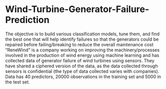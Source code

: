 # Wind-Turbine-Generator-Failure-Prediction
The objective is to build various classification models, tune them, and find the best one that will help identify failures so that the generators could be repaired before failing/breaking to reduce the overall maintenance cost
“ReneWind” is a company working on improving the machinery/processes involved in the production of wind energy using machine learning and has collected data of generator failure of wind turbines using sensors. They have shared a ciphered version of the data, as the data collected through sensors is confidential (the type of data collected varies with companies). Data has 40 predictors, 20000 observations in the training set and 5000 in the test set.
